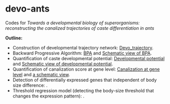 # devo-ants
Codes for _Towards a developmental biology of superorganisms: reconstructing the canalized trajectories of caste differentiation in ants_ 

**Outline:**

* Construction of developmental trajectory network: [Devo_trajectory](Devo_trajectory.R).
* Backward Progressive Algorithm: [BPA](BPA.R) and [Schematic view of BPA](BPA_schematic.md).
* Quantification of caste developmental potential: [Developmental potential](developmental_potential.R) and [Schematic view of developmental potential](developmental_potential_schematic.md).
* Quantification of canalization score at gene level: [Canalization at gene level](canalisation_score_gene_level.R) and [a schematic view](developmental_potential_schematic.md).
* Detection of differentially expressed genes that independent of body size difference: .
* Threshold regression model (detecting the body-size threshold that changes the expression pattern): . 
